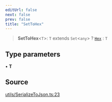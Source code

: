 ```yaml
---
editUrl: false
next: false
prev: false
title: "SetToHex"
---
```


> **SetToHex**\<`T`\>: `T` extends `Set`\<`any`\> ? [`Hex`](/reference/utils/type-aliases/hex/) : `T`

## Type parameters

• **T**

## Source

[utils/SerializeToJson.ts:23](https://github.com/evmts/tevm-monorepo/blob/main/packages/procedures-types/src/utils/SerializeToJson.ts#L23)
